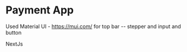 # Payment App

Used Material UI - https://mui.com/
for top bar -- stepper and input and button

NextJs